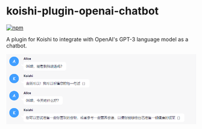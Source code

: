 # koishi-plugin-openai-chatbot

[![npm](https://img.shields.io/npm/v/koishi-plugin-openai-chatbot?style=flat-square)](https://www.npmjs.com/package/koishi-plugin-example)

A plugin for Koishi to integrate with OpenAI's GPT-3 language model as a chatbot.

![eg](./img/eg.png)
